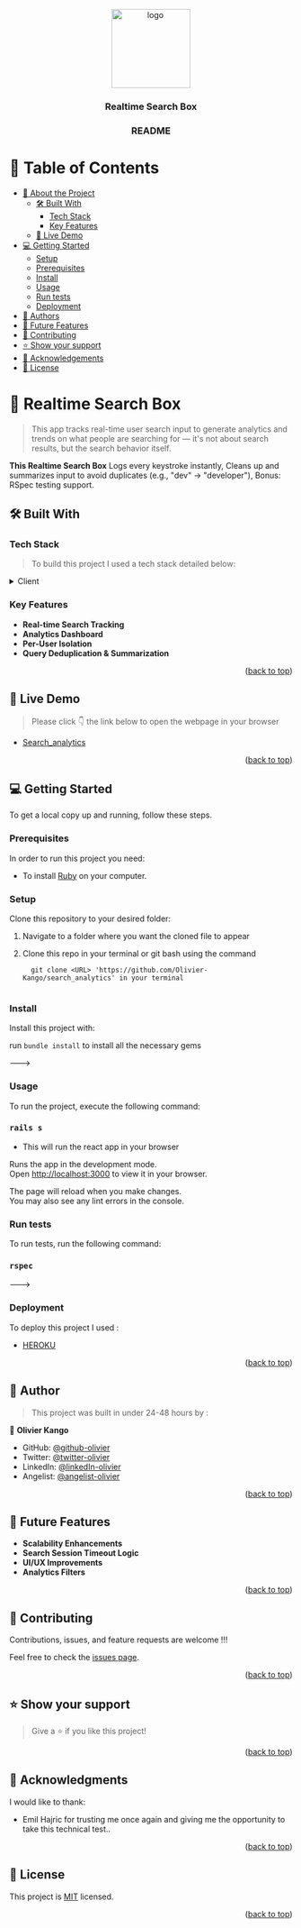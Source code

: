 <a id="readme-top"></a>

<div align="center">

  <img src="https://user-images.githubusercontent.com/108806646/213449106-90ed13d7-c37c-403d-8f1f-0baf224b431f.png" alt="logo" width="140"  height="auto" />
  <br/>

  <h3>Realtime Search Box</h3>
  <h3><b>README</b></h3>

</div>

<!-- TABLE OF CONTENTS -->

# 📗 Table of Contents

- [📖 About the Project](#about-project)
  - [🛠 Built With](#built-with)
    - [Tech Stack](#tech-stack)
    - [Key Features](#key-features)
  - [🚀 Live Demo](#live-demo)
- [💻 Getting Started](#getting-started)
  - [Setup](#setup)
  - [Prerequisites](#prerequisites)
  - [Install](#install)
  - [Usage](#usage)
  - [Run tests](#run-tests)
  - [Deployment](#deployment)
- [👥 Authors](#authors)
- [🔭 Future Features](#future-features)
- [🤝 Contributing](#contributing)
- [⭐️ Show your support](#support)
- [🙏 Acknowledgements](#acknowledgements)
- [📝 License](#license)

<!-- PROJECT DESCRIPTION -->

# 📖 Realtime Search Box <a id="about-project"></a>

>  This app tracks real-time user search input to generate analytics and trends on what people are searching for — it's not about search results, but the search behavior itself.

**This Realtime Search Box** Logs every keystroke instantly, Cleans up and summarizes input to avoid duplicates (e.g., "dev" → "developer"), Bonus: RSpec testing support.

## 🛠 Built With <a id="built-with"></a>

### Tech Stack <a id="tech-stack"></a>

> To build this project I used a tech stack detailed below:

<details>
  <summary>Client</summary>
  <ul>
    <li><a href="https://rubyonrails.org/">Rails</a></li>
    <li><a href="https://developer.mozilla.org/en-US/docs/Web/JavaScript">Vanilla JS</a></li>
  </ul>
</details>

<!-- Features -->

### Key Features <a id="key-features"></a>

- **Real-time Search Tracking**
- **Analytics Dashboard**
- **Per-User Isolation**
- **Query Deduplication & Summarization**

<p align="right">(<a href="#readme-top">back to top</a>)</p>

<!-- LIVE DEMO -->

## 🚀 Live Demo <a id="live-demo"></a>

> Please click 👇 the link below to open the webpage in your browser

- [Search_analytics](https://juice-search-olivier-eba0f53765b4.herokuapp.com/)

<p align="right">(<a href="#readme-top">back to top</a>)</p>

<!-- GETTING STARTED -->

## 💻 Getting Started <a id="getting-started"></a>

To get a local copy up and running, follow these steps.

### Prerequisites

In order to run this project you need:

- To install [Ruby](https://www.ruby-lang.org/en/) on your computer.

### Setup

Clone this repository to your desired folder:

1. Navigate to a folder where you want the cloned file to appear

2. Clone this repo in your terminal or git bash using the command

   ```
     git clone <URL> 'https://github.com/Olivier-Kango/search_analytics' in your terminal
      
   ```

### Install

Install this project with:

run `bundle install` to install all the necessary gems

--->

### Usage

To run the project, execute the following command:

### `rails s`
- This will run the react app in your browser 

Runs the app in the development mode.\
Open [http://localhost:3000](http://localhost:3000) to view it in your browser.

The page will reload when you make changes.\
You may also see any lint errors in the console.

### Run tests

To run tests, run the following command:

### `rspec`
--->

### Deployment

To deploy this project I used :

- [HEROKU](https://dashboard.heroku.com/apps/juice-search-olivier)

<p align="right">(<a href="#readme-top">back to top</a>)</p>

<!-- AUTHORS -->

## 👥 Author <a id="authors"></a>

> This project was built in under 24-48 hours by :


👤 **Olivier Kango**

- GitHub: [@github-olivier](https://github.com/Olivier-Kango)
- Twitter: [@twitter-olivier](https://twitter.com/olivierkango1)
- LinkedIn: [@linkedIn-olivier](https://www.linkedin.com/in/olivier-kango-b990601b8/)
- Angelist: [@angelist-olivier](https://angel.co/u/kango-olivier)

<p align="right">(<a href="#readme-top">back to top</a>)</p>

<!-- FUTURE FEATURES -->

## 🔭 Future Features <a id="future-features"></a>

- **Scalability Enhancements**
- **Search Session Timeout Logic**
- **UI/UX Improvements**
- **Analytics Filters**

<p align="right">(<a href="#readme-top">back to top</a>)</p>

<!-- CONTRIBUTING -->

## 🤝 Contributing <a id="contributing"></a>

Contributions, issues, and feature requests are welcome !!!

Feel free to check the [issues page](https://github.com/Olivier-Kango/search_analytics/issues/new).

<p align="right">(<a href="#readme-top">back to top</a>)</p>

<!-- SUPPORT -->

## ⭐️ Show your support <a id="support"></a>

> Give a ⭐ if you like this project!

<p align="right">(<a href="#readme-top">back to top</a>)</p>

<!-- ACKNOWLEDGEMENTS -->

## 🙏 Acknowledgments <a id="acknowledgements"></a>

I would like to thank:

- Emil Hajric for trusting me once again and giving me the opportunity to take this technical test..

<p align="right">(<a href="#readme-top">back to top</a>)</p>

<!-- LICENSE -->

## 📝 License <a id="license"></a>

This project is [MIT](./LICENSE.txt) licensed.

<p align="right">(<a href="#readme-top">back to top</a>)</p>
